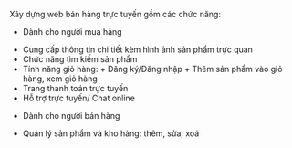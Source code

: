 Xây dựng web bán hàng trực tuyến gồm các chức năng:
* Dành cho người mua hàng
- Cung cấp thông tin chi tiết kèm hình ảnh sản phẩm trực quan
- Chức năng tìm kiếm sản phẩm
- Tính năng giỏ hàng: + Đăng ký/Đăng nhập
                      + Thêm sản phẩm vào giỏ hàng, xem giỏ hàng
- Trang thanh toán trực tuyến
- Hỗ trợ trực tuyến/ Chat online
* Dành cho người bán hàng
- Quản lý sản phẩm và kho hàng: thêm, sửa, xoá
